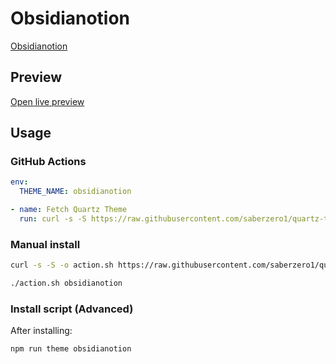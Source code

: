 # Obsidianotion

[Obsidianotion](https://diegoeis.com)

## Preview

[Open live preview](https://quartz-themes.github.io/obsidianotion/)

## Usage

### GitHub Actions

```yaml
env:
  THEME_NAME: obsidianotion
```

```yaml
- name: Fetch Quartz Theme
  run: curl -s -S https://raw.githubusercontent.com/saberzero1/quartz-themes/master/action.sh | bash -s -- $THEME_NAME
```

### Manual install

```bash
curl -s -S -o action.sh https://raw.githubusercontent.com/saberzero1/quartz-themes/master/action.sh

./action.sh obsidianotion
```

### Install script (Advanced)

After installing:

```bash
npm run theme obsidianotion
```
